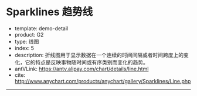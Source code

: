 # Sparklines 趋势线

- template: demo-detail
- product: G2
- type: 线图
- index: 5
- description: 折线图用于显示数据在一个连续的时间间隔或者时间跨度上的变化，它的特点是反映事物随时间或有序类别而变化的趋势。
- antVLink: https://antv.alipay.com/chart/details/line.html
- cite: http://www.anychart.com/products/anychart/gallery/Sparklines/Line.php
----

<style type="text/css">
  #c1 {
    margin: 0 100px;
  }
  .ac-tooltip{
    position:absolute;
    visibility:hidden;
    border : 1px solid #efefef;
    border-radius: 3px;
    background-color: white;
    opacity: .85;
    padding: 3px;
    font-size: 12px;
  }
  .ac-tooltip .ac-list{
    margin: 0;
    padding: 0;
    list-style: none;
  }
  .ac-tooltip li{
    line-height: 14px; 
  }
</style>

<link rel="stylesheet" type="text/css" href="https://npmcdn.com/antd/dist/antd.min.css">
<script type="text/javascript" src="https://npmcdn.com/react@15.3.0/dist/react.min.js"></script>
<script type="text/javascript" src="https://npmcdn.com/react-dom@15.3.0/dist/react-dom.min.js"></script>
<script src="https://npmcdn.com/babel-core@5.8.38/browser.min.js"></script>
<script type="text/javascript" src="https://npmcdn.com/antd/dist/antd.min.js"></script>

<script type="text/babel">
  var data = {
    "argentina": [48.93, 52.68, 56.44, 61.31, 66.03, 71.42, 72.34, 71.69, 70.75, 70, 70.22, 71.15, 71.21, 70.63, 70.52, 69.94, 69.86, 69.99, 70.13, 71.4, 72.15, 71.85, 72.13, 72.55, 73.05, 73.29, 73.5, 73.88, 74.32, 74.51, 74.4, 74.29, 74.72, 75.18, 75.08, 75.84, 76.76, 78.12, 78.69, 79.03, 78.87, 79.14, 80.03, 81.11, 80.84, 80.79, 81.19, 83.09, 84.61, 84.36, 84.51, 84.44, 84.39, 85.25, 85.48, 85.96, 85.08, 83.73, 84.25, 84.21, 89.62, 96.61, 97.28, 94.66, 94.58, 96.3, 96.91, 97.26, 97.47, 97.94, 98.19, 97.35, 96.72, 97.26, 97.02, 97.86, 100.27, 98.89, 99.07, 100.2, 101.74, 103.14, 104.3, 103.51, 102.65, 103.75, 105.89, 107.99, 109.6, 111.48, 112.76, 111.72, 113.36, 114.57, 112.86, 110.7, 69.07, 54.35, 46.27, 38.63, 33.44, 31.28, 31.81, 32.37, 32.97, 34.2, 34.58, 34.88, 36.46, 38.03, 38.66, 39.71, 39.16, 39.26, 39.56, 38.53, 38.1, 38.17, 37.98, 36.56, 36.76, 36.57, 37.24, 38.25, 38.09, 37.49, 37.11, 36.37, 36.12, 36.04, 35.45, 34.6, 34.96, 35.03, 35.21, 35.23, 34.99, 35.29, 35.42, 34.83, 34.28, 33.73, 33.72, 33.37, 32.7, 32.11, 32.01, 31.71],
    "australia": [104.1, 106.2, 104.97, 105.63, 106.4, 107.24, 105.59, 106.5, 105.97, 104.66, 107.16, 111.07, 109.17, 105.62, 101.44, 99.25, 98.62, 97.28, 98.6, 103.39, 106.8, 106.6, 105.27, 105.14, 106.3, 108.31, 110.67, 113.41, 115.28, 114.85, 114.22, 112.89, 114.87, 115.25, 115.35, 116.5, 115.06, 115.86, 119.53, 118.84, 116.85, 113.4, 113.2, 115.52, 113.44, 113.59, 110.53, 110.25, 113.37, 114.28, 113.53, 110.23, 107.3, 105.23, 107.83, 103.56, 100.58, 101.87, 104.62, 101.33, 103.07, 105.99, 105.97, 107.88, 111.49, 110.78, 110.85, 107.42, 107.62, 107.34, 105.58, 105.76, 108.67, 105.73, 102.45, 100.49, 99.43, 101.23, 100.89, 100.47, 97.05, 93.75, 93.14, 96.7, 98.09, 94.82, 90.74, 91.4, 94.98, 95.47, 94.13, 94.82, 91.1, 91.72, 94.58, 94.62, 95.96, 95.73, 97.28, 98.8, 99.67, 101.21, 96.78, 95.54, 96.69, 97.77, 98.51, 98.33, 99.97, 101.74, 103, 104.15, 108.16, 110.59, 110.86, 109.71, 110.45, 113.44, 116.95, 118.78, 122.32, 123.13, 120.09, 119.59, 114.86, 112.19, 115.11, 114.7, 113.21, 116.9, 120.21, 118.15, 118.37, 120.98, 121.12, 120.4, 119.81, 121.75, 120.88, 120.85, 121.7, 121.31, 119.51, 120.06, 119.47, 118.87, 116.59, 117.19],
    "austria": [94.03, 94.16, 95.26, 95.28, 96.13, 96.74, 97.71, 98.14, 98.25, 98.95, 98.86, 98.84, 99.94, 100.86, 103.67, 104.05, 103.17, 103.17, 103.4, 102.31, 102.29, 103.51, 103.47, 103.06, 102.82, 102.91, 102.59, 101.95, 101.33, 101.56, 102.11, 102.69, 102.24, 101.81, 102.15, 101.6, 100.99, 100.57, 100.55, 100.31, 100.35, 99.9, 98.97, 98.79, 99.8, 100.5, 101.14, 101.4, 101.64, 101.37, 101.14, 101.4, 102.35, 102.61, 102.56, 103.15, 104.93, 105.52, 104.83, 105.17, 105.11, 104.66, 104.25, 103.81, 103.61, 102.84, 102.79, 103.35, 102.92, 103.44, 102.49, 101.75, 101.86, 101.31, 100.68, 100.2, 99.49, 100.74, 100.51, 99.51, 98.74, 98.39, 98.62, 99.93, 101.43, 101.09, 101.23, 101.05, 100.27, 99.64, 100.1, 101.27, 101.65, 101.64, 100.97, 101.15, 100.95, 100.6, 100.63, 100.72, 101.62, 102.76, 103.66, 103.46, 103.53, 103.72, 104, 104.44, 105.58, 106.16, 106.43, 106.48, 107.96, 108.28, 107.71, 107.18, 107.12, 107.98, 108.06, 109.34, 109.85, 109.84, 108.95, 108.22, 108.67, 108.66, 108.79, 108.74, 108.83, 109.26, 109.73, 110.18, 109.57, 109.13, 109.46, 109.23, 108.76, 107.62, 107.67, 107.87, 107.69, 107.57, 107.2, 107.17, 107.34, 106.96, 107.35, 107.82],
    "belgium": [97.51, 98.61, 99.99, 100.17, 101.19, 101.9, 103.07, 103.45, 103.62, 104.27, 104.12, 104.06, 105.18, 106.3, 109.42, 110.11, 109.07, 109.19, 109.29, 107.87, 107.82, 109.43, 109.34, 108.85, 108.4, 108.39, 107.94, 107.1, 106.2, 106.3, 106.8, 107.67, 107, 106.17, 106.22, 105.28, 104.22, 103.23, 103.11, 102.7, 102.7, 102.01, 100.57, 100.34, 101.7, 102.58, 103.21, 103.36, 103.63, 103.28, 102.93, 103.12, 104.53, 104.74, 104.78, 105.44, 107.38, 108.28, 107.38, 107.72, 107.51, 106.61, 105.77, 105.13, 104.85, 103.87, 103.86, 104.61, 104.01, 104.6, 103.32, 102.35, 102.38, 101.64, 100.84, 100.14, 99.27, 101.02, 100.75, 99.38, 98.43, 97.9, 98.29, 99.95, 101.91, 101.47, 101.57, 101.29, 100.37, 99.7, 100.21, 101.69, 102.18, 102.25, 101.46, 101.79, 101.64, 101.21, 101.3, 101.53, 102.63, 104.02, 105.01, 104.69, 104.84, 105.05, 105.46, 105.99, 107.4, 108.08, 108.38, 108.43, 110.37, 110.47, 109.68, 109.06, 108.98, 110, 110.01, 111.54, 112.12, 112.03, 111.02, 110.12, 110.77, 110.81, 111.04, 110.99, 111.16, 111.78, 112.56, 113.19, 112.5, 112.04, 112.51, 112.03, 111.41, 110.03, 110.17, 110.52, 110.3, 110.08, 109.67, 109.68, 109.99, 109.55, 110.51],
    "brazil": [1116.83, 788.56, 562.47, 389.44, 270.72, 185.85, 163.95, 170.23, 175.99, 178.73, 180.42, 181.05, 182.16, 182.37, 169.21, 163.15, 165.51, 162.25, 159.54, 160.47, 160.4, 158.13, 158.19, 158.27, 158.29, 157.52, 156.96, 157.19, 157.04, 156.3, 154.95, 153.13, 153.26, 153.2, 151.99, 152.43, 153.55, 155.49, 155.2, 155.31, 153.39, 152.57, 153.45, 154.55, 153.15, 151.97, 151.7, 154.8, 156.89, 154.81, 154.04, 152.7, 151.6, 152.37, 151.65, 151.07, 147.75, 143.44, 143.69, 141.67, 112.97, 89.91, 91.98, 103.28, 104.57, 100.33, 98.46, 93.13, 92.44, 88.62, 91.14, 95.83, 97.83, 100.69, 102.97, 101.91, 100.54, 100.12, 101.18, 101.73, 101.27, 99.97, 96.78, 94.99, 94.56, 92.68, 89.7, 86.47, 83.02, 80.69, 77.69, 75.25, 70.42, 69.12, 74.75, 80.72, 83.6, 84.01, 87.41, 88.99, 83.31, 75.41, 68.53, 65.32, 60.67, 53.79, 56.15, 55.27, 57.25, 54.51, 56.57, 62.44, 64.02, 65.26, 65.86, 63.9, 65.31, 65.37, 64.18, 63.02, 63.74, 61.99, 63.22, 63.5, 60.06, 59.21, 60.71, 61.77, 63.97, 64.21, 64.39, 65.23, 66.24, 68.68, 65.61, 69.46, 73.25, 75.56, 77.45, 76.94, 79.27, 81.66, 83.89, 81.03, 80.68, 85.15, 85.34, 85.56],
    "bulgaria": [3397, 3330.55, 2598.45, 2271.16, 2236.43, 2267.51, 2248.82, 2200.19, 1978.43, 1899.39, 1893.82, 1924.58, 1882.95, 1892.39, 1861.49, 1853.12, 1870.42, 1841.89, 1829.77, 1828.58, 1842.06, 1811.28, 1795.94, 1794.01, 1758.47, 1721.94, 1660.26, 1608.51, 1111.03, 928.54, 733.16, 685.68, 592.27, 599.23, 471.96, 295.81, 200.58, 60.99, 89.01, 96.17, 96.93, 89.89, 85.93, 85.47, 86.83, 87.77, 88.85, 89.31, 89.54, 89.49, 89.29, 89.49, 90.9, 91.13, 90.99, 92.1, 98.46, 100.44, 100.08, 101.67, 102.43, 102.14, 101.91, 101.74, 101.54, 101.02, 101.08, 101.92, 101.71, 102.56, 101.8, 101.25, 101.69, 101.1, 100.48, 99.98, 99.22, 100.71, 100.1, 99.9, 99.08, 98.64, 98.95, 100.16, 101.7, 101.95, 102.95, 103.65, 102.65, 102.21, 103.06, 104.73, 105.42, 105.69, 104.78, 104.81, 103.89, 103.63, 103.72, 103.75, 105.14, 107.3, 109.05, 108.71, 108.85, 109.08, 109.18, 109.56, 111.1, 111.72, 112.34, 112.48, 113.94, 113.87, 113.04, 112.35, 112.25, 113.66, 113.93, 114.97, 115.09, 115.1, 114.39, 113.75, 114.89, 114.45, 114.42, 114.41, 114.65, 115.18, 115.75, 116.11, 115.17, 114.38, 114.78, 114.66, 114.07, 112.66, 112.54, 112.92, 112.65, 112.49, 112.04, 111.99, 112.25, 111.69, 112.08, 112.64],
    "canada": [102.98, 100.92, 99.23, 98.09, 98.19, 97.97, 97.43, 97.79, 99.3, 99.37, 98.45, 97.47, 96.38, 97.04, 96.03, 97.13, 98.41, 97.19, 98.43, 99.93, 100.96, 101.18, 101.07, 100.08, 100.61, 100.01, 100.85, 101.53, 100.84, 101.29, 100.96, 100.55, 101.01, 102.68, 103.58, 102.14, 103.59, 104.04, 103.06, 101.59, 102.26, 101.79, 102.83, 102.61, 102.93, 103.11, 101.7, 102.11, 102.29, 102.16, 103.47, 102.44, 101.51, 100.88, 99.54, 96.85, 96.96, 94.39, 94.67, 94.27, 95.71, 97.8, 96.98, 98.72, 100.73, 100.35, 99.06, 98.22, 99.03, 98.92, 99.78, 99.26, 101.06, 101.46, 100.8, 100.51, 99.42, 100.28, 100.3, 100.28, 100.65, 99.32, 97.52, 98.39, 99.83, 98.69, 96.94, 97.26, 98.36, 99.73, 99.68, 98.28, 96.57, 96.49, 95.22, 96.33, 95.35, 95.86, 96.11, 96.33, 97.82, 98.51, 96.95, 95.81, 95.68, 95.7, 95.68, 96.28, 96.86, 98.7, 101.23, 102, 106.51, 108.74, 107.03, 106.13, 108.24, 110.82, 111.82, 111.08, 111.83, 108.92, 109.4, 108.85, 106.45, 107.57, 110.36, 111.2, 113.22, 116.5, 120.54, 117.56, 117.28, 115.87, 117.78, 116.39, 114.68, 116.63, 118.8, 119.99, 122.82, 123.63, 123.47, 125.49, 125.05, 126.29, 125.39, 126.46],
    "chile": [85.93, 88.63, 90.64, 95.12, 97.74, 101.72, 101.47, 101.42, 101.67, 101.52, 101.56, 105.89, 105.34, 103.19, 102.51, 105.1, 110.06, 111.16, 110.02, 109.58, 108.85, 105.08, 104.19, 105.58, 106.56, 106.1, 106.1, 107.45, 108.45, 107.82, 107.42, 106.9, 107.33, 107.02, 105.67, 106.04, 106.97, 110.92, 112.27, 111.81, 110.95, 111.36, 112.72, 114.75, 114.49, 114.65, 112.88, 113.13, 111.9, 112.38, 111.27, 110.57, 110.74, 111.5, 109.41, 108.6, 107.4, 106.62, 107.01, 104.34, 105.38, 104.86, 106.12, 107.52, 106.99, 104.22, 101.5, 101.7, 99.4, 96.71, 96.17, 97.08, 100.19, 102.68, 104.49, 104.34, 103.67, 100.82, 98.59, 98.1, 96.7, 97.46, 96.87, 96.08, 96.11, 98.13, 95.31, 94.72, 94.31, 93.51, 88.09, 84.64, 84.01, 81.3, 83.38, 85.51, 88.55, 88.72, 90.87, 93.01, 92.7, 89.96, 86.42, 86.74, 84.6, 84.13, 86.64, 87.18, 82.85, 80.39, 80.2, 81.69, 80.9, 79.91, 81.37, 82.19, 84.91, 87.17, 90.24, 92.45, 95.76, 94.24, 91.94, 91.74, 89.01, 87.52, 88.45, 88.23, 90.51, 90.94, 90.6, 92.43, 93.17, 93.03, 90.91, 92.11, 92.44, 92.35, 94.27, 98.31, 100.02, 101.14, 102.89, 105.9, 102.48, 102.3, 101.56, 103.08],
    "china": [78.11, 77.5, 77.28, 77.35, 77.63, 77.43, 76.3, 76.98, 77.07, 77.05, 77.4, 78.78, 79.09, 78.8, 76.72, 74.85, 76.2, 76.13, 76.54, 78.83, 80.23, 79.72, 80.13, 80.51, 81.57, 81.7, 81.67, 82.09, 82.33, 82.93, 82.89, 82.56, 83.19, 83.87, 83.62, 84.46, 85.82, 87.78, 88.18, 88.91, 87.82, 87.35, 88.49, 90.16, 90.55, 90.99, 92.72, 97.34, 100.38, 98.61, 98.42, 98.32, 98.87, 100.78, 100.57, 101.61, 100.2, 96.65, 96.66, 95.85, 95.51, 97.23, 98.85, 98.92, 99.2, 99.27, 99.22, 97.76, 96.94, 96.28, 96.59, 96.38, 96.55, 98.18, 97.97, 98.2, 100.24, 98.89, 99.53, 100.39, 101.28, 102.56, 103.14, 103.06, 103.2, 103.47, 105.41, 106.88, 106.81, 107.76, 108.27, 106.24, 105.73, 106.64, 107.14, 107.97, 109.39, 109.96, 109.3, 108.8, 106.81, 105, 102.99, 103.99, 104.61, 105.54, 104.24, 103.85, 102.1, 102.06, 102.13, 102.03, 99.5, 99.31, 99.81, 100.4, 99.28, 97.3, 97.31, 95.97, 94.75, 94.49, 95.52, 95.71, 97.1, 96.38, 96.04, 96.54, 96.27, 95.32, 92.81, 91.39, 91.63, 91.69, 91.19, 92.2, 92.41, 93.76, 95.52, 96.11, 96.62, 98.06, 99.15, 98.75, 96.95, 97.66, 97.77, 97.17],
    "croatia": [91.8, 94.16, 97.05, 96.64, 96.26, 96.67, 97.98, 99.13, 99.1, 100.61, 101.79, 102.15, 103.69, 104.78, 107.88, 108.55, 108.56, 108.09, 107.99, 106.29, 104.17, 104.91, 105.01, 104.89, 105.06, 105.05, 105.16, 104.35, 105.65, 107.21, 108.46, 109.87, 108.87, 108.22, 108.48, 108.14, 107.65, 107.22, 107.02, 106.88, 107.19, 106.49, 105.59, 106.19, 107.5, 108.46, 109.12, 109.43, 109.79, 109.43, 108.73, 107.96, 107.37, 106.72, 106.51, 108.09, 109.65, 108.73, 107.82, 108.27, 107.9, 105.37, 103.52, 103.2, 103.07, 102.5, 102.44, 102.99, 102.46, 102.64, 101.59, 100.79, 100.17, 99.6, 99.1, 98.85, 98.95, 100.61, 101, 100.57, 100.37, 99.98, 99.75, 101.06, 101.35, 100.07, 100.6, 101.86, 104.67, 104.24, 106.69, 103.47, 103.47, 104.56, 104.41, 105.05, 102.85, 103.47, 104.57, 104.65, 105.68, 107.43, 107.74, 107.47, 108.07, 106.73, 106.8, 107.92, 107.41, 106.75, 106.09, 108.05, 109.2, 109.65, 109.62, 109.18, 109.33, 108.69, 108.41, 108.76, 108.85, 109.43, 111.19, 110.07, 111.85, 112.49, 112.62, 112.81, 111.71, 110.67, 110.76, 111.03, 110.59, 110.74, 111.91, 112.7, 113.27, 112.39, 112.55, 111.81, 110.58, 111.32, 111.04, 110.85, 111.14, 111.66, 111.83, 112.51],
    "czech": [95.95, 96.12, 96.54, 96.82, 96.97, 97.06, 97.15, 97.46, 97.43, 97.71, 98.37, 98.88, 99.35, 99.85, 100.98, 101.08, 100.62, 100.24, 100.02, 100, 100.37, 100.67, 100.61, 100.63, 100.31, 100.51, 100.2, 100.42, 100.99, 100.59, 102.29, 103.72, 104.51, 103.47, 103.57, 103.64, 105.59, 106.99, 104.68, 102.64, 98.42, 95.42, 94.32, 95, 95.02, 95.73, 94.34, 92.78, 93.21, 95.18, 96.95, 97.25, 99.53, 98.41, 103.08, 102.11, 105.31, 107.67, 107.4, 106.49, 104.69, 98.53, 97.71, 97.4, 97.99, 98.79, 100.3, 101.15, 101.03, 100.69, 100.48, 100.53, 100.72, 101.04, 100.48, 98.07, 96.91, 99.76, 100.51, 100.17, 99.23, 99.51, 101.47, 102.13, 102.74, 103.8, 103.99, 103.78, 103.51, 104.13, 104.97, 105.77, 105.83, 107.71, 107.8, 110.5, 111.89, 112.48, 113.87, 118.13, 118.54, 121.09, 124.76, 120.03, 122.51, 120.72, 120.65, 119.49, 119.75, 119.93, 119.93, 120.45, 123.2, 123.49, 120.97, 118.78, 118.47, 120.95, 121.08, 121.23, 120.29, 119.81, 118.28, 119.15, 121.71, 123.08, 123.48, 123.05, 123.27, 124.23, 125.65, 128.8, 129.44, 130.33, 131.61, 129.83, 128.86, 128.16, 127.66, 130.45, 131.38, 129.64, 131.02, 132.2, 133.55, 134.54, 133.89, 135.22],
    "denmark": [97, 96.64, 97.63, 97.51, 98.66, 99.46, 100.7, 100.43, 100.66, 101.77, 101.6, 101.29, 102.14, 103.05, 105.06, 107.34, 106.69, 106.96, 107.49, 106.37, 106.18, 107.48, 107.31, 106.72, 106.47, 106.63, 106.11, 105.22, 104.33, 104.48, 105.21, 105.77, 105.36, 104.93, 104.93, 104.43, 103.72, 102.94, 103.02, 102.82, 102.97, 102.26, 100.69, 100.47, 101.7, 102.46, 103.3, 103.58, 104.03, 103.71, 103.09, 103.1, 104.56, 104.98, 104.93, 105.87, 107.94, 109.1, 108.05, 108.48, 107.85, 107, 106.3, 105.62, 105.33, 104.29, 104.09, 104.81, 104.2, 104.84, 103.54, 102.49, 102.47, 101.69, 100.81, 100.02, 99.15, 100.78, 100.59, 99.32, 98.4, 98.19, 98.5, 100.07, 101.99, 101.63, 101.8, 101.52, 100.61, 100.2, 100.9, 102.33, 103.04, 103.05, 102.05, 102.36, 102.09, 101.63, 101.55, 101.72, 102.76, 103.95, 105.11, 104.87, 104.87, 104.94, 105.31, 105.83, 107.12, 107.85, 108.5, 108.54, 110.36, 110.54, 109.83, 109.3, 109.14, 110.05, 109.92, 111.32, 111.96, 111.93, 110.98, 110.09, 110.63, 110.79, 111.07, 110.92, 110.99, 111.47, 112.15, 112.67, 111.98, 111.55, 111.83, 111.45, 110.99, 109.63, 109.75, 109.93, 109.65, 109.46, 109.22, 109.22, 109.3, 108.88, 109.34, 109.75],
    "estonia": [76.01, 76.72, 78.48, 78.74, 79.91, 80.83, 82.53, 83.33, 84.28, 87.19, 87.42, 87.85, 90.35, 92.2, 96.9, 98.2, 96.91, 96.13, 95.84, 93.98, 93.84, 95.22, 94.87, 94.4, 94.09, 94.32, 93.88, 93.17, 92.53, 92.75, 93.49, 94.47, 93.98, 93.25, 93.7, 92.98, 92.38, 91.63, 91.65, 91.47, 91.54, 90.88, 89.52, 89.01, 90.07, 90.7, 91.58, 91.86, 91.94, 91.85, 91.42, 91.59, 92.64, 92.82, 92.75, 94.16, 102.84, 104.86, 104.15, 106.48, 106.61, 105.86, 105.33, 105.06, 104.79, 103.63, 103.44, 104.19, 103.63, 104.41, 103.24, 102.32, 102.87, 102.14, 101.09, 100.37, 99.23, 100.83, 100.56, 99.21, 98.13, 97.76, 98.04, 99.78, 102, 101.56, 101.71, 101.33, 100.44, 99.82, 100.41, 101.93, 102.62, 102.52, 101.69, 102.09, 101.82, 101.35, 101.34, 101.61, 102.72, 103.94, 105.23, 104.89, 104.97, 105.15, 105.54, 106.09, 107.51, 108.19, 108.59, 108.58, 110.44, 110.73, 110.02, 109.38, 109.21, 110.2, 110.14, 111.66, 112.4, 112.44, 111.43, 110.47, 110.96, 111.06, 111.36, 111.23, 111.23, 111.74, 112.35, 112.89, 112.29, 111.9, 112.26, 112.01, 111.46, 110.28, 110.51, 110.71, 110.45, 110.31, 110.07, 109.99, 110.07, 109.66, 109.97, 110.39]
  };
  var countries = [];
  for(var i in data) {
    countries.push(i);
  }

  function createChart(country) {
    var dom = $('#' + country);
    var source = [];
    var countryData = data[country];
    for(var i = 0, l = countryData.length; i < l; i++) {
      var item = {};
      item.x = i + 1;
      item.y = countryData[i];
      source.push(item);
    }
    var chart = new G2.Chart({
      id: country,
      width : dom.width(),
      height : 18,
      plotCfg: {
        margin: [0, 10]
      }
    });

    chart.source(source);
    chart.axis(false);
    chart.tooltip({
      title: null,
      custom: true, // 使用自定义的 tooltip
    });
    chart.line().position('x*y').tooltip('x*y').size(2);
    chart.render();
  }

  // 添加表头
  var headers = ['Country', 'Jan 94', '148 Months', 'Apr 06'];
  var keys = ['country', 'start', 'trend', 'end']
  var columns =[];
  for(var i = 0, l = headers.length; i < l; i++) {
    var item = {};
    item.title = headers[i];
    item.key = keys[i];
    item.dataIndex = keys[i];
    if (i === 2) {
      item.width = '400';
      item.render = function(text) {
        return <div id={text}></div>
      };
    }
    columns.push(item);
  }

  var dataSource = [];
  for(var i = 0, l = countries.length; i < l; i++) {
    var item = {};
    var country = countries[i];
    var countryData = data[country];
    item.key = i + 1;
    item[keys[0]] = country;
    item[keys[1]] = countryData[0];
    item[keys[2]] = item.country;
    item[keys[3]]= countryData[countryData.length - 1];
    dataSource.push(item);
  }

  ReactDOM.render(<antd.Table columns={columns} dataSource={dataSource} size="small" pagination={false} />, document.getElementById('c1'));

  for(var i = 0, l = countries.length; i < l; i++) {
    var id = countries[i];
    createChart(id);
  }

</script>

